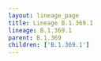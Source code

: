 ```yaml
---
layout: lineage_page
title: Lineage B.1.369.1
lineage: B.1.369.1
parent: B.1.369
children: ['B.1.369.1']
---
```

